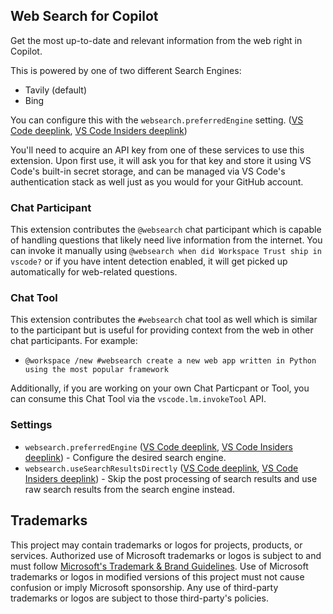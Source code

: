 ## Web Search for Copilot

Get the most up-to-date and relevant information from the web right in Copilot.

This is powered by one of two different Search Engines:
* Tavily (default)
* Bing

You can configure this with the `websearch.preferredEngine` setting. ([VS Code deeplink](vscode://settings/websearch.preferredEngine), [VS Code Insiders deeplink](vscode-insiders://settings/websearch.preferredEngine))

You'll need to acquire an API key from one of these services to use this extension. Upon first use, it will ask you for that key and store it using VS Code's built-in secret storage, and can be managed via VS Code's authentication stack as well just as you would for your GitHub account.

### Chat Participant

This extension contributes the
`@websearch`
chat participant which is capable of handling questions that likely need live information from the internet.
You can invoke it manually using
`@websearch when did Workspace Trust ship in vscode?`
or if you have intent detection enabled,
it will get picked up automatically for web-related questions.

### Chat Tool

This extension contributes the
`#websearch`
chat tool as well which is similar to the participant but is useful for providing context from the web in other chat participants.
For example:
* `@workspace /new #websearch create a new web app written in Python using the most popular framework`

Additionally,
if you are working on your own Chat Particpant or Tool,
you can consume this Chat Tool via the
`vscode.lm.invokeTool`
API.

### Settings

* `websearch.preferredEngine` ([VS Code deeplink](vscode://settings/websearch.preferredEngine), [VS Code Insiders deeplink](vscode-insiders://settings/websearch.preferredEngine)) - Configure the desired search engine.
* `websearch.useSearchResultsDirectly` ([VS Code deeplink](vscode://settings/websearch.useSearchResultsDirectly), [VS Code Insiders deeplink](vscode-insiders://settings/websearch.useSearchResultsDirectly)) - Skip the post processing of search results and use raw search results from the search engine instead.

## Trademarks

This project may contain trademarks or logos for projects, products, or services. Authorized use of Microsoft 
trademarks or logos is subject to and must follow 
[Microsoft's Trademark & Brand Guidelines](https://www.microsoft.com/en-us/legal/intellectualproperty/trademarks/usage/general).
Use of Microsoft trademarks or logos in modified versions of this project must not cause confusion or imply Microsoft sponsorship.
Any use of third-party trademarks or logos are subject to those third-party's policies.
